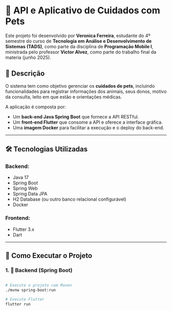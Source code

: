# 🐾 API e Aplicativo de Cuidados com Pets

Este projeto foi desenvolvido por **Veronica Ferreira**, estudante do 4º semestre do curso de **Tecnologia em Análise e Desenvolvimento de Sistemas (TADS)**, como parte da disciplina de **Programação Mobile I**, ministrada pelo professor **Victor Alvez**, como parte do trabalho final da materia (junho 2025).

## 📱 Descrição

O sistema tem como objetivo gerenciar os **cuidados de pets**, incluindo funcionalidades para registrar informações dos animais, seus donos, motivo da consulta, leito em que estão e orientações médicas.

A aplicação é composta por:
- Um **back-end Java Spring Boot** que fornece a API RESTful.
- Um **front-end Flutter** que consome a API e oferece a interface gráfica.
- Uma **imagem Docker** para facilitar a execução e o deploy do back-end.

---

## 🛠️ Tecnologias Utilizadas

### Backend:
- Java 17
- Spring Boot
- Spring Web
- Spring Data JPA
- H2 Database (ou outro banco relacional configurável)
- Docker

### Frontend:
- Flutter 3.x
- Dart

---

## 🚀 Como Executar o Projeto

### 1. 🐘 Backend (Spring Boot)

```bash

# Execute o projeto com Maven
./mvnw spring-boot:run

# Execute Flutter
flutter run
